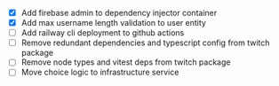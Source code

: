- [x] Add firebase admin to dependency injector container
- [x] Add max username length validation to user entity
- [ ] Add railway cli deployment to github actions
- [ ] Remove redundant dependencies and typescript config from twitch package
- [ ] Remove node types and vitest deps from twitch package
- [ ] Move choice logic to infrastructure service